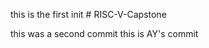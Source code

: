 this is the first init
#   R I S C - V - C a p s t o n e 
 
 

this was a second commit
this is AY's commit